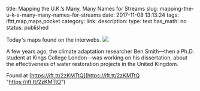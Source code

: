 title: Mapping the U.K.’s Many, Many Names for Streams
slug: mapping-the-u-k-s-many-many-names-for-streams
date: 2017-11-08 13:13:24
tags: ifttt,map,maps,pocket
category: 
link: 
description: 
type: text
has_math: no
status: published

Today's maps found on the interwebs. ![](https://ift.tt/eA8V8J)  
  

A few years ago, the climate adaptation researcher Ben Smith—then a Ph.D. student at Kings College London—was working on his dissertation, about the effectiveness of water restoration projects in the United Kingdom.  
  

Found at [https://ift.tt/2zKMTtQ](https://ift.tt/2zKMTtQ "https://ift.tt/2zKMTtQ")



